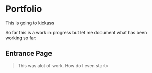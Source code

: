 # Portfolio
This is going to kickass

So far this is a work in progress but let me document what has been working so far:

## Entrance Page

>This was alot of work. How do I even start<
